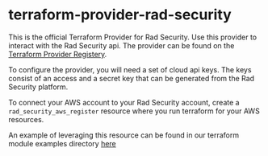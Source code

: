 # terraform-provider-rad-security
This is the official Terraform Provider for Rad Security. Use this provider to interact with the Rad Security api. The provider can be found on the [Terraform Provider Registery](https://registry.terraform.io/providers/rad-security/rad-security/latest).

To configure the provider, you will need a set of cloud api keys. The keys consist of an access and a secret key that can be generated from the Rad Security platform.

To connect your AWS account to your Rad Security account, create a `rad_security_aws_register` resource where you run terraform for your AWS resources.

An example of leveraging this resource can be found in our terraform module examples directory [here](https://github.com/rad-security/terraform-aws-rad-security-connect/blob/main/examples/main.tf)